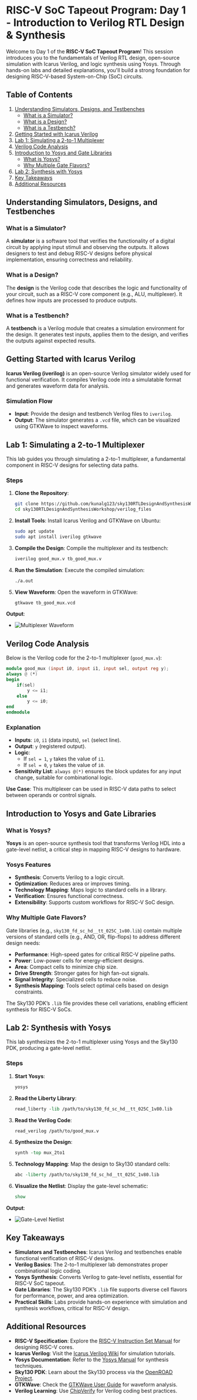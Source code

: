 # RISC-V SoC Tapeout Program: Day 1 - Introduction to Verilog RTL Design & Synthesis

Welcome to Day 1 of the **RISC-V SoC Tapeout Program**! This session introduces you to the fundamentals of Verilog RTL design, open-source simulation with Icarus Verilog, and logic synthesis using Yosys. Through hands-on labs and detailed explanations, you'll build a strong foundation for designing RISC-V-based System-on-Chip (SoC) circuits.

## Table of Contents

1. [Understanding Simulators, Designs, and Testbenches](#understanding-simulators-designs-and-testbenches)
   - [What is a Simulator?](#what-is-a-simulator)
   - [What is a Design?](#what-is-a-design)
   - [What is a Testbench?](#what-is-a-testbench)
2. [Getting Started with Icarus Verilog](#getting-started-with-icarus-verilog)
3. [Lab 1: Simulating a 2-to-1 Multiplexer](#lab-1-simulating-a-2-to-1-multiplexer)
4. [Verilog Code Analysis](#verilog-code-analysis)
5. [Introduction to Yosys and Gate Libraries](#introduction-to-yosys-and-gate-libraries)
   - [What is Yosys?](#what-is-yosys)
   - [Why Multiple Gate Flavors?](#why-multiple-gate-flavors)
6. [Lab 2: Synthesis with Yosys](#lab-2-synthesis-with-yosys)
7. [Key Takeaways](#key-takeaways)
8. [Additional Resources](#additional-resources)

## Understanding Simulators, Designs, and Testbenches

### What is a Simulator?

A **simulator** is a software tool that verifies the functionality of a digital circuit by applying input stimuli and observing the outputs. It allows designers to test and debug RISC-V designs before physical implementation, ensuring correctness and reliability.

### What is a Design?

The **design** is the Verilog code that describes the logic and functionality of your circuit, such as a RISC-V core component (e.g., ALU, multiplexer). It defines how inputs are processed to produce outputs.

### What is a Testbench?

A **testbench** is a Verilog module that creates a simulation environment for the design. It generates test inputs, applies them to the design, and verifies the outputs against expected results.



## Getting Started with Icarus Verilog

**Icarus Verilog (iverilog)** is an open-source Verilog simulator widely used for functional verification. It compiles Verilog code into a simulatable format and generates waveform data for analysis.

### Simulation Flow
- **Input**: Provide the design and testbench Verilog files to `iverilog`.
- **Output**: The simulator generates a `.vcd` file, which can be visualized using GTKWave to inspect waveforms.

## Lab 1: Simulating a 2-to-1 Multiplexer

This lab guides you through simulating a 2-to-1 multiplexer, a fundamental component in RISC-V designs for selecting data paths.

### Steps
1. **Clone the Repository**:
   ```bash
   git clone https://github.com/kunalg123/sky130RTLDesignAndSynthesisWorkshop.git
   cd sky130RTLDesignAndSynthesisWorkshop/verilog_files
   ```

2. **Install Tools**:
   Install Icarus Verilog and GTKWave on Ubuntu:
   ```bash
   sudo apt update
   sudo apt install iverilog gtkwave
   ```

3. **Compile the Design**:
   Compile the multiplexer and its testbench:
   ```bash
   iverilog good_mux.v tb_good_mux.v
   ```

4. **Run the Simulation**:
   Execute the compiled simulation:
   ```bash
   ./a.out
   ```

5. **View Waveform**:
   Open the waveform in GTKWave:
   ```bash
   gtkwave tb_good_mux.vcd
   ```

**Output**:
- ![Multiplexer Waveform](good_mux.png)

## Verilog Code Analysis

Below is the Verilog code for the 2-to-1 multiplexer (`good_mux.v`):

```verilog
module good_mux (input i0, input i1, input sel, output reg y);
always @ (*)
begin
    if(sel)
        y <= i1;
    else 
        y <= i0;
end
endmodule
```

### Explanation
- **Inputs**: `i0`, `i1` (data inputs), `sel` (select line).
- **Output**: `y` (registered output).
- **Logic**: 
  - If `sel = 1`, `y` takes the value of `i1`.
  - If `sel = 0`, `y` takes the value of `i0`.
- **Sensitivity List**: `always @(*)` ensures the block updates for any input change, suitable for combinational logic.

**Use Case**: This multiplexer can be used in RISC-V data paths to select between operands or control signals.

## Introduction to Yosys and Gate Libraries

### What is Yosys?

**Yosys** is an open-source synthesis tool that transforms Verilog HDL into a gate-level netlist, a critical step in mapping RISC-V designs to hardware.

### Yosys Features
- **Synthesis**: Converts Verilog to a logic circuit.
- **Optimization**: Reduces area or improves timing.
- **Technology Mapping**: Maps logic to standard cells in a library.
- **Verification**: Ensures functional correctness.
- **Extensibility**: Supports custom workflows for RISC-V SoC design.

### Why Multiple Gate Flavors?

Gate libraries (e.g., `sky130_fd_sc_hd__tt_025C_1v80.lib`) contain multiple versions of standard cells (e.g., AND, OR, flip-flops) to address different design needs:
- **Performance**: High-speed gates for critical RISC-V pipeline paths.
- **Power**: Low-power cells for energy-efficient designs.
- **Area**: Compact cells to minimize chip size.
- **Drive Strength**: Stronger gates for high fan-out signals.
- **Signal Integrity**: Specialized cells to reduce noise.
- **Synthesis Mapping**: Tools select optimal cells based on design constraints.

The Sky130 PDK’s `.lib` file provides these cell variations, enabling efficient synthesis for RISC-V SoCs.



## Lab 2: Synthesis with Yosys

This lab synthesizes the 2-to-1 multiplexer using Yosys and the Sky130 PDK, producing a gate-level netlist.

### Steps
1. **Start Yosys**:
   ```bash
   yosys
   ```

2. **Read the Liberty Library**:
   ```tcl
   read_liberty -lib /path/to/sky130_fd_sc_hd__tt_025C_1v80.lib
   ```

3. **Read the Verilog Code**:
   ```tcl
   read_verilog /path/to/good_mux.v
   ```

4. **Synthesize the Design**:
   ```tcl
   synth -top mux_2to1
   ```

5. **Technology Mapping**:
   Map the design to Sky130 standard cells:
   ```tcl
   abc -liberty /path/to/sky130_fd_sc_hd__tt_025C_1v80.lib
   ```

6. **Visualize the Netlist**:
   Display the gate-level schematic:
   ```tcl
   show
   ```

**Output**:
- ![Gate-Level Netlist](synth_good_mux.png)

## Key Takeaways

- **Simulators and Testbenches**: Icarus Verilog and testbenches enable functional verification of RISC-V designs.
- **Verilog Basics**: The 2-to-1 multiplexer lab demonstrates proper combinational logic coding.
- **Yosys Synthesis**: Converts Verilog to gate-level netlists, essential for RISC-V SoC tapeout.
- **Gate Libraries**: The Sky130 PDK’s `.lib` file supports diverse cell flavors for performance, power, and area optimization.
- **Practical Skills**: Labs provide hands-on experience with simulation and synthesis workflows, critical for RISC-V design.

## Additional Resources

- **RISC-V Specification**: Explore the [RISC-V Instruction Set Manual](https://riscv.org/technical/specifications/) for designing RISC-V cores.
- **Icarus Verilog**: Visit the [Icarus Verilog Wiki](http://iverilog.fandom.com/) for simulation tutorials.
- **Yosys Documentation**: Refer to the [Yosys Manual](http://www.clifford.at/yosys/) for synthesis techniques.
- **Sky130 PDK**: Learn about the Sky130 process via the [OpenROAD Project](https://theopenroadproject.org/).
- **GTKWave**: Check the [GTKWave User Guide](http://gtkwave.sourceforge.net/) for waveform analysis.
- **Verilog Learning**: Use [ChipVerify](https://www.chipverify.com/) for Verilog coding best practices.

